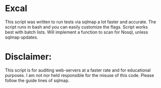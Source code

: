 # Excal
This script was written to run tests via sqlmap a lot faster and accurate. 
The script runs in bash and you can easily customize the flags. 
Script works best with batch lists. 
Will implement a function to scan for Nosql, unless sqlmap updates.

# Disclaimer:
This script is for auditing web-servers at a faster rate and for educational purposes. I am not nor held responsible for the misuse of this code. Please follow the guide lines of sqlmap. 

